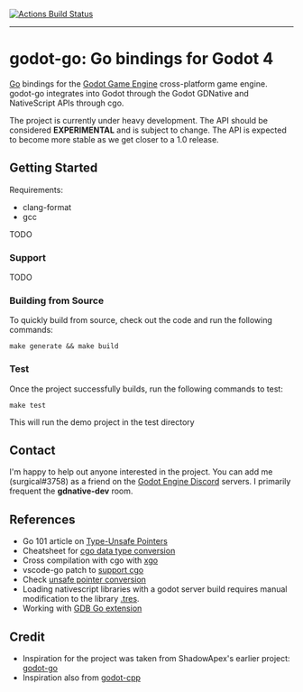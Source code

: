 [![Actions Build Status](https://github.com/godot-go/godot-go/workflows/godot-go%20CI/badge.svg)](https://github.com/godot-go/godot-go/actions?query=workflow%3Agodot-go+branch%3Amaster)

---

# godot-go: Go bindings for Godot 4

[Go](https://golang.org/) bindings for the [Godot Game Engine](https://github.com/godotengine/godot) cross-platform game engine. godot-go integrates into Godot through the Godot GDNative and NativeScript APIs through cgo.

The project is currently under heavy development. The API should be considered __EXPERIMENTAL__ and is subject to change. The API is expected to become more stable as we get closer to a 1.0 release.


## Getting Started

Requirements:
* clang-format
* gcc

TODO


### Support

TODO


### Building from Source

To quickly build from source, check out the code and run the following commands:

    make generate && make build

### Test

Once the project successfully builds, run the following commands to test:

    make test

This will run the demo project in the test directory

## Contact

I'm happy to help out anyone interested in the project. You can add me (surgical#3758) as a friend on the [Godot Engine Discord](https://discord.gg/qZHMsDg) servers. I primarily frequent the **gdnative-dev** room.


## References

* Go 101 article on [Type-Unsafe Pointers](https://go101.org/article/unsafe.html)
* Cheatsheet for [cgo data type conversion](https://gist.github.com/zchee/b9c99695463d8902cd33)
* Cross compilation with cgo with [xgo](https://github.com/karalabe/xgo)
* vscode-go patch to [support cgo](https://github.com/golang/go/issues/35721#issuecomment-568543991)
* Check [unsafe pointer conversion](https://blog.gopheracademy.com/advent-2019/safe-use-of-unsafe-pointer/)
* Loading nativescript libraries with a godot server build requires manual modification to the library [.tres](https://godotengine.org/qa/63890/how-to-open-gdnative-projects-with-headless-server-godot).
* Working with [GDB Go extension](https://nanxiao.me/en/the-tips-of-using-gdb-to-debug-golang-program/)


## Credit

* Inspiration for the project was taken from ShadowApex's earlier project: [godot-go](https://github.com/ShadowApex/godot-go)
* Inspiration also from [godot-cpp](https://github.com/godotengine/godot-cpp/)
